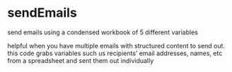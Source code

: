 # sendEmails
send emails using a condensed workbook of 5 different variables


helpful when you have multiple emails with structured content to send out. this code grabs variables such us recipients’ email addresses, names, etc from a spreadsheet and sent them out individually

